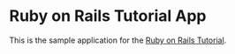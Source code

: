 # Ruby on Rails Tutorial App

This is the sample application for the [Ruby on Rails Tutorial](http://rubyonrailstutorial.org). 